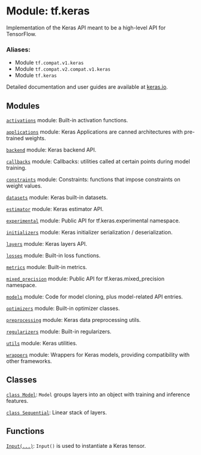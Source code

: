 <div itemscope itemtype="http://developers.google.com/ReferenceObject">
<meta itemprop="name" content="tf.keras" />
<meta itemprop="path" content="Stable" />
</div>

# Module: tf.keras

Implementation of the Keras API meant to be a high-level API for TensorFlow.

### Aliases:

* Module `tf.compat.v1.keras`
* Module `tf.compat.v2.compat.v1.keras`
* Module `tf.keras`

<!-- Placeholder for "Used in" -->

Detailed documentation and user guides are available at
[keras.io](https://keras.io).

## Modules

[`activations`](../tf/keras/activations.md) module: Built-in activation functions.

[`applications`](../tf/keras/applications.md) module: Keras Applications are canned architectures with pre-trained weights.

[`backend`](../tf/keras/backend.md) module: Keras backend API.

[`callbacks`](../tf/keras/callbacks.md) module: Callbacks: utilities called at certain points during model training.

[`constraints`](../tf/keras/constraints.md) module: Constraints: functions that impose constraints on weight values.

[`datasets`](../tf/keras/datasets.md) module: Keras built-in datasets.

[`estimator`](../tf/keras/estimator.md) module: Keras estimator API.

[`experimental`](../tf/keras/experimental.md) module: Public API for tf.keras.experimental namespace.

[`initializers`](../tf/keras/initializers.md) module: Keras initializer serialization / deserialization.

[`layers`](../tf/keras/layers.md) module: Keras layers API.

[`losses`](../tf/keras/losses.md) module: Built-in loss functions.

[`metrics`](../tf/keras/metrics.md) module: Built-in metrics.

[`mixed_precision`](../tf/keras/mixed_precision.md) module: Public API for tf.keras.mixed_precision namespace.

[`models`](../tf/keras/models.md) module: Code for model cloning, plus model-related API entries.

[`optimizers`](../tf/keras/optimizers.md) module: Built-in optimizer classes.

[`preprocessing`](../tf/keras/preprocessing.md) module: Keras data preprocessing utils.

[`regularizers`](../tf/keras/regularizers.md) module: Built-in regularizers.

[`utils`](../tf/keras/utils.md) module: Keras utilities.

[`wrappers`](../tf/keras/wrappers.md) module: Wrappers for Keras models, providing compatibility with other frameworks.

## Classes

[`class Model`](../tf/keras/Model.md): `Model` groups layers into an object with training and inference features.

[`class Sequential`](../tf/keras/Sequential.md): Linear stack of layers.

## Functions

[`Input(...)`](../tf/keras/Input.md): `Input()` is used to instantiate a Keras tensor.

